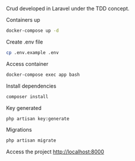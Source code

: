 Crud developed in Laravel under the TDD concept.



Containers up
```sh
docker-compose up -d
```


Create .env file
```sh
cp .env.example .env
```

Access container
```sh
docker-compose exec app bash
```


Install dependencies
```sh
composer install
```

Key generated
```sh
php artisan key:generate
```


Migrations
```sh
php artisan migrate
```

Access the project
[http://localhost:8000](http://localhost:8000)
